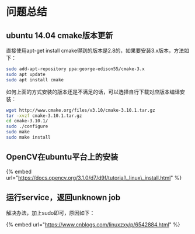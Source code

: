 # 问题总结

## ubuntu 14.04 cmake版本更新

直接使用apt-get install cmake得到的版本是2.8的，如果要安装3.x版本，方法如下：

```bash
sudo add-apt-repository ppa:george-edison55/cmake-3.x
sudo apt update
sudo apt install cmake
```

如何上面的方式安装的版本还是不满足的话，可以选择自行下载对应版本编译安装：

```bash
wget http://www.cmake.org/files/v3.10/cmake-3.10.1.tar.gz
tar -xvzf cmake-3.10.1.tar.gz
cd cmake-3.10.1/
sudo ./configure
sudo make
sudo make install
```

## OpenCV在ubuntu平台上的安装

{% embed url="https://docs.opencv.org/3.1.0/d7/d9f/tutorial\_linux\_install.html" %}

## 运行service，返回unknown job

解决办法，加上sudo即可，原因如下：

{% embed url="https://www.cnblogs.com/linuxzxy/p/6542884.html" %}



